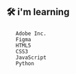 ## 🛠️ i'm learning



###
       Adobe Inc.
       Figma
       HTML5
       CSS3
       JavaScript
       Python
       
       
 

